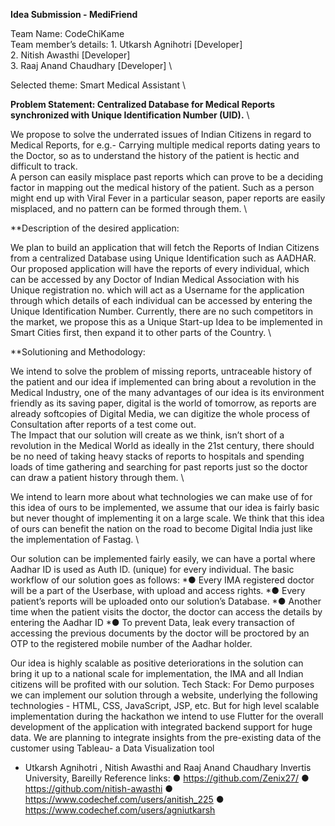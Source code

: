 **Idea Submission - MediFriend**

Team Name: CodeChiKame \
Team member’s details: 1. Utkarsh Agnihotri [Developer] \
                       2. Nitish Awasthi [Developer] \
                       3. Raaj Anand Chaudhary [Developer] \
                       
Selected theme: Smart Medical Assistant \

**Problem Statement: Centralized Database for Medical Reports synchronized with Unique Identification Number (UID).** \

We propose to solve the underrated issues of Indian Citizens in regard to Medical Reports, for e.g.- Carrying multiple medical reports dating years to the Doctor, so as to understand the history of the patient is hectic and difficult to track. \
A person can easily misplace past reports which can prove to be a deciding factor in mapping out the medical history of the patient. Such as a person might end up with Viral Fever in a particular season, paper reports are easily misplaced, and no pattern can be formed through them. \

**Description of the desired application: 

We plan to build an application that will fetch the Reports of Indian Citizens from a centralized Database using Unique Identification such as AADHAR. Our proposed application will have the reports of every individual, which can be accessed by any Doctor of Indian Medical Association with his Unique registration no. which will act as a Username for the application through which details of each individual can be accessed by entering the Unique Identification Number.
Currently, there are no such competitors in the market, we propose this as a Unique Start-up Idea to be implemented in Smart Cities first, then expand it to other parts of the Country. \

**Solutioning and Methodology:

We intend to solve the problem of missing reports, untraceable history of the patient and our idea if implemented can bring about a revolution in the Medical Industry, one of the many advantages of our idea is its environment friendly as its saving paper, digital is the world of tomorrow, as reports are already softcopies of Digital Media, we can digitize the whole process of Consultation after reports of a test come out. \
The Impact that our solution will create as we think, isn’t short of a revolution in the Medical World as ideally in the 21st century, there should be no need of taking heavy stacks of reports to hospitals and spending loads of time gathering and searching for past reports just so the doctor can draw a patient history through them. \

We intend to learn more about what technologies we can make use of for this idea of ours to be implemented, we assume that our idea is fairly basic but never thought of implementing it on a large scale. We think that this idea of ours can benefit the nation on the road to become Digital India just like the implementation of Fastag. \

Our solution can be implemented fairly easily, we can have a portal where Aadhar ID is used as Auth ID. (unique) for every individual. The basic workflow of our solution goes as follows:
*● Every IMA registered doctor will be a part of the Userbase, with upload and access rights.
*● Every patient’s reports will be uploaded onto our solution’s Database.
*● Another time when the patient visits the doctor, the doctor can access the details by entering the Aadhar ID
*● To prevent Data, leak every transaction of accessing the previous documents by the doctor will be proctored by an OTP to the registered mobile number of the Aadhar holder.

Our idea is highly scalable as positive deteriorations in the solution can bring it up to a national scale for implementation, the IMA and all Indian citizens will be profited with our solution.
Tech Stack: For Demo purposes we can implement our solution through a website, underlying the following technologies - HTML, CSS, JavaScript, JSP, etc. But for high level scalable implementation during the hackathon we intend to use Flutter for the overall development of the application with integrated backend support for huge data. We are planning to integrate insights from the pre-existing data of the customer using Tableau- a Data Visualization tool
- Utkarsh Agnihotri , Nitish Awasthi and Raaj Anand Chaudhary Invertis University, Bareilly
Reference links:
● https://github.com/Zenix27/
● https://github.com/nitish-awasthi
● https://www.codechef.com/users/anitish_225 ● https://www.codechef.com/users/agniutkarsh
      
